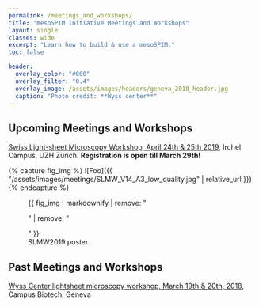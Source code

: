 ```yaml
---
permalink: /meetings_and_workshops/
title: "mesoSPIM Initiative Meetings and Workshops"
layout: single
classes: wide
excerpt: "Learn how to build & use a mesoSPIM."
toc: false

header:
  overlay_color: "#000"
  overlay_filter: "0.4"
  overlay_image: /assets/images/headers/geneva_2018_header.jpg
  caption: "Photo credit: **Wyss center**"
---
```


## Upcoming Meetings and Workshops
[Swiss Light-sheet Microscopy Workshop, April 24th & 25th 2019](https://www.zmb.uzh.ch/en/slmw),
Irchel Campus, UZH Zürich. **Registration is open till March 29th!**

{% capture fig_img %}
![Foo]({{ "/assets/images/meetings/SLMW_V14_A3_low_quality.jpg" | relative_url }})
{% endcapture %}

<figure>
  {{ fig_img | markdownify | remove: "<p>" | remove: "</p>" }}
  <figcaption>SLMW2019 poster.</figcaption>
</figure>

## Past Meetings and Workshops
[Wyss Center lightsheet microscopy workshop, March 19th & 20th, 2018](https://www.wysscenter.ch/wyss-lightsheet-workshop/),
Campus Biotech, Geneva
